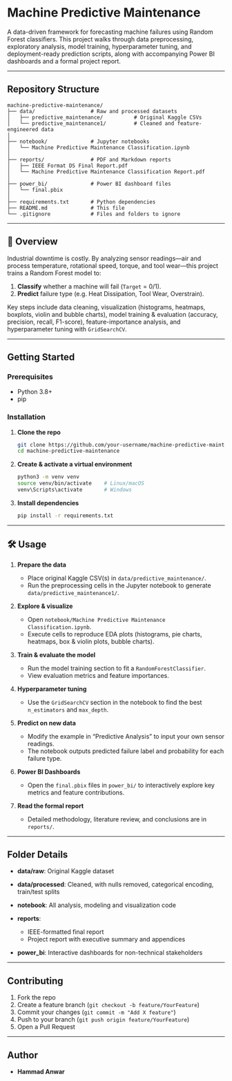

# Machine Predictive Maintenance

A data-driven framework for forecasting machine failures using Random Forest classifiers. This project walks through data preprocessing, exploratory analysis, model training, hyperparameter tuning, and deployment-ready prediction scripts, along with accompanying Power BI dashboards and a formal project report.

---

## Repository Structure

```
machine-predictive-maintenance/
├── data/                  # Raw and processed datasets
│   ├── predictive_maintenance/          # Original Kaggle CSVs
│   └── predictive_maintenance1/         # Cleaned and feature-engineered data
│
├── notebook/              # Jupyter notebooks
│   └── Machine Predictive Maintenance Classification.ipynb
│
├── reports/               # PDF and Markdown reports
│   ├── IEEE Format DS Final Report.pdf
│   └── Machine Predictive Maintenance Classification Report.pdf
│
├── power_bi/              # Power BI dashboard files
│   └── final.pbix
│
├── requirements.txt       # Python dependencies
├── README.md              # This file
└── .gitignore             # Files and folders to ignore
```

---

## 📖 Overview

Industrial downtime is costly. By analyzing sensor readings—air and process temperature, rotational speed, torque, and tool wear—this project trains a Random Forest model to:

1. **Classify** whether a machine will fail (`Target` = 0/1).
2. **Predict** failure type (e.g. Heat Dissipation, Tool Wear, Overstrain).

Key steps include data cleaning, visualization (histograms, heatmaps, boxplots, violin and bubble charts), model training & evaluation (accuracy, precision, recall, F1-score), feature-importance analysis, and hyperparameter tuning with `GridSearchCV`.

---

##  Getting Started

### Prerequisites

* Python 3.8+
* pip

### Installation

1. **Clone the repo**

   ```bash
   git clone https://github.com/your-username/machine-predictive-maintenance.git
   cd machine-predictive-maintenance
   ```

2. **Create & activate a virtual environment**

   ```bash
   python3 -m venv venv
   source venv/bin/activate    # Linux/macOS
   venv\Scripts\activate       # Windows
   ```

3. **Install dependencies**

   ```bash
   pip install -r requirements.txt
   ```

---

## 🛠 Usage

1. **Prepare the data**

   * Place original Kaggle CSV(s) in `data/predictive_maintenance/`.
   * Run the preprocessing cells in the Jupyter notebook to generate `data/predictive_maintenance1/`.

2. **Explore & visualize**

   * Open `notebook/Machine Predictive Maintenance Classification.ipynb`.
   * Execute cells to reproduce EDA plots (histograms, pie charts, heatmaps, box & violin plots, bubble charts).

3. **Train & evaluate the model**

   * Run the model training section to fit a `RandomForestClassifier`.
   * View evaluation metrics and feature importances.

4. **Hyperparameter tuning**

   * Use the `GridSearchCV` section in the notebook to find the best `n_estimators` and `max_depth`.

5. **Predict on new data**

   * Modify the example in “Predictive Analysis” to input your own sensor readings.
   * The notebook outputs predicted failure label and probability for each failure type.

6. **Power BI Dashboards**

   * Open the `final.pbix` files in `power_bi/` to interactively explore key metrics and feature contributions.

7. **Read the formal report**

   * Detailed methodology, literature review, and conclusions are in `reports/`.

---

## Folder Details

* **data/raw**: Original Kaggle dataset
* **data/processed**: Cleaned, with nulls removed, categorical encoding, train/test splits
* **notebook**: All analysis, modeling and visualization code
* **reports**:

  * IEEE-formatted final report
  * Project report with executive summary and appendices
* **power\_bi**: Interactive dashboards for non-technical stakeholders

---

##  Contributing

1. Fork the repo
2. Create a feature branch (`git checkout -b feature/YourFeature`)
3. Commit your changes (`git commit -m "Add X feature"`)
4. Push to your branch (`git push origin feature/YourFeature`)
5. Open a Pull Request

---

##  Author

* **Hammad Anwar**
